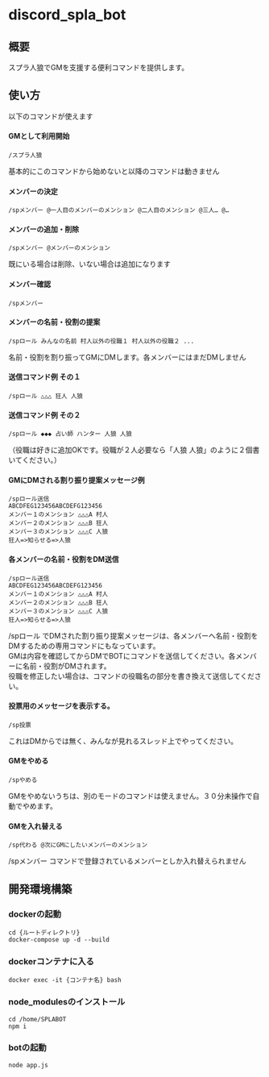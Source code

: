 # discord_spla_bot

## 概要
スプラ人狼でGMを支援する便利コマンドを提供します。

## 使い方

以下のコマンドが使えます 

#### GMとして利用開始 
    /スプラ人狼
基本的にこのコマンドから始めないと以降のコマンドは動きません

#### メンバーの決定
    /spメンバー @一人目のメンバーのメンション @二人目のメンション @三人… @…

#### メンバーの追加・削除
    /spメンバー @メンバーのメンション
既にいる場合は削除、いない場合は追加になります

#### メンバー確認
    /spメンバー

#### メンバーの名前・役割の提案  
    /spロール みんなの名前 村人以外の役職１ 村人以外の役職２ ...
名前・役割を割り振ってGMにDMします。各メンバーにはまだDMしません
#### 送信コマンド例 その１
    /spロール △△△ 狂人 人狼 

#### 送信コマンド例 その２  
    /spロール ◆◆◆ 占い師 ハンター 人狼 人狼
（役職は好きに追加OKです。役職が２人必要なら「人狼 人狼」のように２個書いてください。）

#### GMにDMされる割り振り提案メッセージ例
    /spロール送信  
    ABCDFEG123456ABCDEFG123456  
    メンバー１のメンション △△△A 村人  
    メンバー２のメンション △△△B 狂人  
    メンバー３のメンション △△△C 人狼  
    狂人=>知らせる=>人狼

#### 各メンバーの名前・役割をDM送信  
    /spロール送信  
    ABCDFEG123456ABCDEFG123456  
    メンバー１のメンション △△△A 村人  
    メンバー２のメンション △△△B 狂人  
    メンバー３のメンション △△△C 人狼  
    狂人=>知らせる=>人狼

/spロール でDMされた割り振り提案メッセージは、各メンバーへ名前・役割をDMするための専用コマンドにもなっています。  
GMは内容を確認してからDMでBOTにコマンドを送信してください。各メンバーに名前・役割がDMされます。  
役職を修正したい場合は、コマンドの役職名の部分を書き換えて送信してください。

#### 投票用のメッセージを表示する。  
    /sp投票
これはDMからでは無く、みんなが見れるスレッド上でやってください。

#### GMをやめる
    /spやめる
GMをやめないうちは、別のモードのコマンドは使えません。３０分未操作で自動でやめます。

#### GMを入れ替える  
    /sp代わる @次にGMにしたいメンバーのメンション
/spメンバー コマンドで登録されているメンバーとしか入れ替えられません 


## 開発環境構築

### dockerの起動
    cd {ルートディレクトリ}
    docker-compose up -d --build

### dockerコンテナに入る
    docker exec -it {コンテナ名} bash

### node_modulesのインストール
    cd /home/SPLABOT
    npm i

### botの起動
    node app.js

